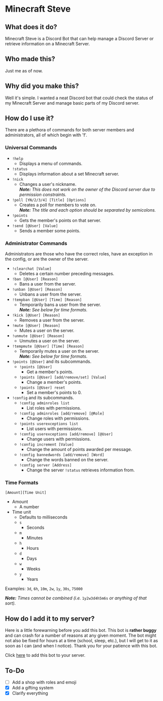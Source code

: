# Minecraft Steve

## What does it do?

Minecraft Steve is a Discord Bot that can help manage a Discord Server or retrieve information on a Minecraft Server.

## Who made this?

Just me as of now.

## Why did you make this?

Well it's simple. I wanted a neat Discord bot that could check the status of my Minecraft Server and manage basic parts of my Discord server.

## How do I use it?

There are a plethora of commands for both server members and administrators, all of which begin with '**!**'.

### Universal Commands

- `!help`
  - Displays a menu of commands.
- `!status`
  - Displays information about a set Minecraft server.
- `!nick`
  - Changes a user's nickname.  
  *__Note:__ This does not work on the owner of the Discord server due to permission constraints.*
- `!poll [YN/2/3/4] [Title] [Options]`
  - Creates a poll for members to vote on.  
  *__Note:__ The title and each option should be separated by semicolons.*
- `!points`
  - Gets the member's points on that server.
- `!send [@User] [Value]`
  - Sends a member some points.

<!-- - `!gift` and its subcommands
  - `!gift all [Value]`
    - Give everyone (except you and bots) an even, clean portion of points.  
    *__Note:__ On large servers, a lot of points are required to give any to users.*
  - `!gift many [Value] [Users]`
    - Give some random users (who are not you or a bot) an even, clean portion of points.  
    *__Note:__ With large numbers of users, a lot of points are required to give any to them.*
  - `!gift one [Value] [Users]`
    - Give a random user (who is not you or a bot) some points. -->

### Administrator Commands

Administrators are those who have the correct roles, have an exception in the config, or are the owner of the server.

- `!clearchat [Value]`
  - Deletes a certain number preceding messages.
- `!ban [@User] [Reason]`
  - Bans a user from the server.
- `!unban [@User] [Reason]`
  - Unbans a user from the server.
- `!tempban [@User] [Time] [Reason]`
  - Temporarily bans a user from the server.  
  *__Note:__ See below for time formats.*
- `!kick [@User] [Reason]`
  - Removes a user from the server.
- `!mute [@User] [Reason]`
  - Mutes a user on the server.
- `!unmute [@User] [Reason]`
  - Unmutes a user on the server.
- `!tempmute [@User] [Time] [Reason]`
  - Temporarily mutes a user on the server.  
  *__Note:__ See below for time formats.*
- `!points [@User]` and its subcommands.
  - `!points [@User]`
    - Get a member's points.
  - `!points [@User] [add/remove/set] [Value]`
    - Change a member's points.
  - `!points [@User] reset`
    - Set a member's points to 0.
- `!config` and its subcommands.
  - `!config adminroles list`
    - List roles with permissions.
  - `!config adminroles [add/remove] [@Role]`
    - Change roles with permissions.
  - `!points userexceptions list`
    - List users with permissions.
  - `!config userexceptions [add/remove] [@User]`
    - Change users with permissions.
  - `!config increment [Value]`
    - Change the amount of points awarded per message.
  - `!config bannedwords [add/remove] [Word]`
    - Change the words banned on the server.
  - `!config server [Address]`
    - Change the server `!status` retrieves information from.

### Time Formats

`[Amount][Time Unit]`

- Amount
  - A number
- Time unit
  - Defaults to milliseconds
  - `s`
    - Seconds
  - `m`
    - Minutes
  - `h`
    - Hours
  - `d`
    - Days
  - `w`
    - Weeks
  - `y`
    - Years

Examples: `3d`, `6h`, `10m`, `2w`, `1y`, `30s`, `75000`

*__Note:__ Times cannot be combined (i.e.* `1y2w3d4h5m6s` *or anything of that sort).*

## How do I add it to my server?

Here is a little forewarning before you add this bot. This bot is **rather buggy** and can crash for a number of reasons at any given moment. The bot might not also be fixed for hours at a time (school, sleep, etc.), but I will get to it as soon as I can (and when I notice). Thank you for your patience with this bot.

Click
[here](https://discord.com/api/oauth2/authorize?client_id=666061216782745638&permissions=8&scope=bot)
to add this bot to your server.

## To-Do

- [ ] Add a shop with roles and emoji
- [x] Add a gifting system
- [x] Clarify everything
